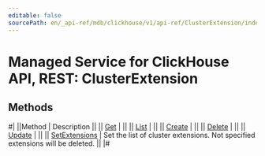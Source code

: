 ```yaml
---
editable: false
sourcePath: en/_api-ref/mdb/clickhouse/v1/api-ref/ClusterExtension/index.md
---
```


# Managed Service for ClickHouse API, REST: ClusterExtension

## Methods

#|
||Method | Description ||
|| [Get](get.md) |  ||
|| [List](list.md) |  ||
|| [Create](create.md) |  ||
|| [Delete](delete.md) |  ||
|| [Update](update.md) |  ||
|| [SetExtensions](setExtensions.md) | Set the list of cluster extensions. Not specified extensions will be deleted. ||
|#